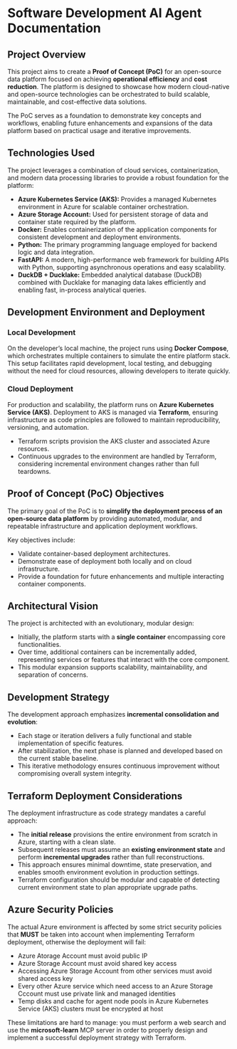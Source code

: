 # Software Development AI Agent Documentation

## Project Overview

This project aims to create a **Proof of Concept (PoC)** for an open-source data platform focused on achieving **operational efficiency** and **cost reduction**. The platform is designed to showcase how modern cloud-native and open-source technologies can be orchestrated to build scalable, maintainable, and cost-effective data solutions.

The PoC serves as a foundation to demonstrate key concepts and workflows, enabling future enhancements and expansions of the data platform based on practical usage and iterative improvements.

## Technologies Used

The project leverages a combination of cloud services, containerization, and modern data processing libraries to provide a robust foundation for the platform:

- **Azure Kubernetes Service (AKS):** Provides a managed Kubernetes environment in Azure for scalable container orchestration.
- **Azure Storage Account:** Used for persistent storage of data and container state required by the platform.
- **Docker:** Enables containerization of the application components for consistent development and deployment environments.
- **Python:** The primary programming language employed for backend logic and data integration.
- **FastAPI:** A modern, high-performance web framework for building APIs with Python, supporting asynchronous operations and easy scalability.
- **DuckDB + Ducklake:** Embedded analytical database (DuckDB) combined with Ducklake for managing data lakes efficiently and enabling fast, in-process analytical queries.

## Development Environment and Deployment

### Local Development

On the developer’s local machine, the project runs using **Docker Compose**, which orchestrates multiple containers to simulate the entire platform stack. This setup facilitates rapid development, local testing, and debugging without the need for cloud resources, allowing developers to iterate quickly.

### Cloud Deployment

For production and scalability, the platform runs on **Azure Kubernetes Service (AKS)**. Deployment to AKS is managed via **Terraform**, ensuring infrastructure as code principles are followed to maintain reproducibility, versioning, and automation.

- Terraform scripts provision the AKS cluster and associated Azure resources.
- Continuous upgrades to the environment are handled by Terraform, considering incremental environment changes rather than full teardowns.

## Proof of Concept (PoC) Objectives

The primary goal of the PoC is to **simplify the deployment process of an open-source data platform** by providing automated, modular, and repeatable infrastructure and application deployment workflows.

Key objectives include:

- Validate container-based deployment architectures.
- Demonstrate ease of deployment both locally and on cloud infrastructure.
- Provide a foundation for future enhancements and multiple interacting container components.

## Architectural Vision

The project is architected with an evolutionary, modular design:

- Initially, the platform starts with a **single container** encompassing core functionalities.
- Over time, additional containers can be incrementally added, representing services or features that interact with the core component.
- This modular expansion supports scalability, maintainability, and separation of concerns.

## Development Strategy

The development approach emphasizes **incremental consolidation and evolution**:

- Each stage or iteration delivers a fully functional and stable implementation of specific features.
- After stabilization, the next phase is planned and developed based on the current stable baseline.
- This iterative methodology ensures continuous improvement without compromising overall system integrity.

## Terraform Deployment Considerations

The deployment infrastructure as code strategy mandates a careful approach:

- The **initial release** provisions the entire environment from scratch in Azure, starting with a clean slate.
- Subsequent releases must assume an **existing environment state** and perform **incremental upgrades** rather than full reconstructions.
- This approach ensures minimal downtime, state preservation, and enables smooth environment evolution in production settings.
- Terraform configuration should be modular and capable of detecting current environment state to plan appropriate upgrade paths.

## Azure Security Policies

The actual Azure environment is affected by some strict security policies that **MUST** be taken into account when implementing Terraform deployment, otherwise the deployment will fail:
- Azure Atorage Account must avoid public IP
- Azure Storage Account must avoid shared key access
- Accessing Azure Storage Account from other services must avoid shared access key
- Every other Azure service which need access to an Azure Storage Cccount must use private link and managed identities
- Temp disks and cache for agent node pools in Azure Kubernetes Service (AKS) clusters must be encrypted at host

These limitations are hard to manage: you must perform a web search and use the **microsoft-learn** MCP server in order to properly design and implement a successful deployment strategy with Terraform.
